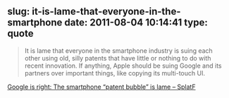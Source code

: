 slug: it-is-lame-that-everyone-in-the-smartphone
date: 2011-08-04 10:14:41
type: quote
---

> It is lame that everyone in the smartphone industry is suing each other using old, silly patents that have little or nothing to do with recent innovation. If anything, Apple should be suing Google and its partners over important things, like copying its multi-touch UI.

[Google is right: The smartphone “patent bubble” is lame – SplatF](http://www.splatf.com/2011/08/google-patents/)
